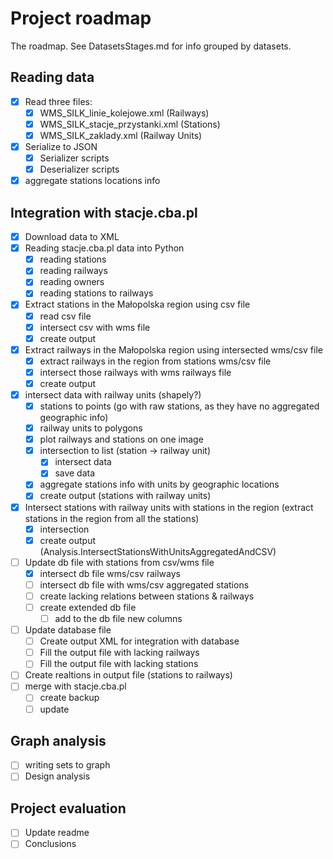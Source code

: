 ﻿# Project roadmap
The roadmap. See DatasetsStages.md for info grouped by datasets.
## Reading data
+ [x] Read three files:
  + [x] WMS_SILK_linie_kolejowe.xml (Railways)
  + [x] WMS_SILK_stacje_przystanki.xml (Stations)
  + [x] WMS_SILK_zaklady.xml (Railway Units)
+ [x] Serialize to JSON
  + [x] Serializer scripts
  + [x] Deserializer scripts
+ [x] aggregate stations locations info
## Integration with stacje.cba.pl
+ [x] Download data to XML
+ [x] Reading stacje.cba.pl data into Python
  + [x] reading stations
  + [x] reading railways
  + [x] reading owners
  + [x] reading stations to railways
+ [x] Extract stations in the Małopolska region using csv file
  + [x] read csv file
  + [x] intersect csv with wms file
  + [x] create output
+ [x] Extract railways in the Małopolska region using intersected wms/csv file
  + [x] extract railways in the region from stations wms/csv file
  + [x] intersect those railways with wms railways file
  + [x] create output
+ [x] intersect data with railway units (shapely?)
  + [x] stations to points (go with raw stations, as they have no aggregated geographic info)
  + [x] railway units to polygons
  + [x] plot railways and stations on one image
  + [x] intersection to list (station -> railway unit)
    + [x] intersect data
    + [x] save data
  + [x] aggregate stations info with units by geographic locations
  + [x] create output (stations with railway units)
+ [x] Intersect stations with railway units with stations in the region (extract stations in the region from all the stations)
  + [x] intersection
  + [x] create output (Analysis.IntersectStationsWithUnitsAggregatedAndCSV)
+ [ ] Update db file with stations from csv/wms file
  + [x] intersect db file wms/csv railways
  + [ ] intersect db file with wms/csv aggregated stations
  + [ ] create lacking relations between stations & railways
  + [ ] create extended db file
    + [ ] add to the db file new columns
+ [ ] Update database file
  + [ ] Create output XML for integration with database
  + [ ] Fill the output file with lacking railways
  + [ ] Fill the output file with lacking stations
+ [ ] Create realtions in output file (stations to railways)
+ [ ] merge with stacje.cba.pl
  + [ ] create backup
  + [ ] update
## Graph analysis
+ [ ] writing sets to graph
+ [ ] Design analysis
## Project evaluation
+ [ ] Update readme
+ [ ] Conclusions